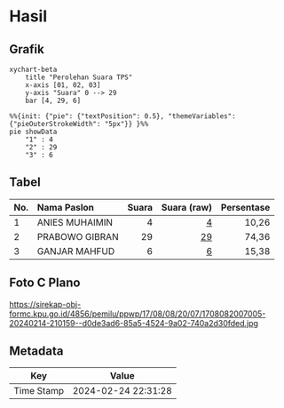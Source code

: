 # Hasil

## Grafik

```mermaid
xychart-beta
    title "Perolehan Suara TPS"
    x-axis [01, 02, 03]
    y-axis "Suara" 0 --> 29
    bar [4, 29, 6]
```

```mermaid
%%{init: {"pie": {"textPosition": 0.5}, "themeVariables": {"pieOuterStrokeWidth": "5px"}} }%%
pie showData
    "1" : 4
    "2" : 29
    "3" : 6
```

## Tabel

| No. | Nama Paslon    | Suara | Suara (raw) | Persentase |
|:--- |:-------------- | -----:| -----------:| ----------:|
| 1   | ANIES MUHAIMIN | 4     | [4][p-1]    | 10,26      |
| 2   | PRABOWO GIBRAN | 29    | [29][p-2]   | 74,36      |
| 3   | GANJAR MAHFUD  | 6     | [6][p-3]    | 15,38      |


[p-1]: https://github.com/gigit-pemilu/pemilu-2024-17-bengkulu/blob/main/pilpres/hitung-suara/sub/17-bengkulu/sub/08-kepahiang/sub/08-muara-kemumu/sub/2007-renah-kurung/sub/005-tps/sub/paslon-1.txt
[p-2]: https://github.com/gigit-pemilu/pemilu-2024-17-bengkulu/blob/main/pilpres/hitung-suara/sub/17-bengkulu/sub/08-kepahiang/sub/08-muara-kemumu/sub/2007-renah-kurung/sub/005-tps/sub/paslon-2.txt
[p-3]: https://github.com/gigit-pemilu/pemilu-2024-17-bengkulu/blob/main/pilpres/hitung-suara/sub/17-bengkulu/sub/08-kepahiang/sub/08-muara-kemumu/sub/2007-renah-kurung/sub/005-tps/sub/paslon-3.txt

## Foto C Plano

https://sirekap-obj-formc.kpu.go.id/4856/pemilu/ppwp/17/08/08/20/07/1708082007005-20240214-210159--d0de3ad6-85a5-4524-9a02-740a2d30fded.jpg


## Metadata

| Key        | Value               |
| ---------- | ------------------- |
| Time Stamp | 2024-02-24 22:31:28 |



